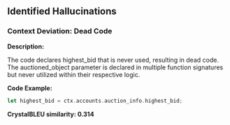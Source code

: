 ## Identified Hallucinations

### Context Deviation: Dead Code
**Description:** 

The code declares highest_bid that is never used, resulting in dead code. The auctioned_object parameter is declared in multiple function signatures but never utilized within their respective logic.

**Code Example:**
```rust
let highest_bid = ctx.accounts.auction_info.highest_bid;

```

**CrystalBLEU similarity: 0.314** 
